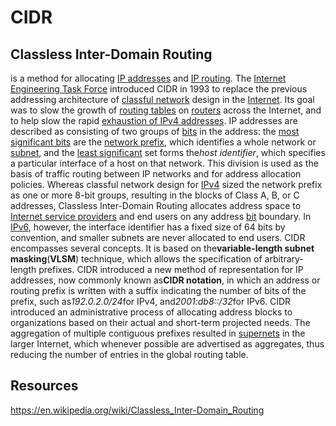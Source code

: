 # CIDR

## Classless Inter-Domain Routing

is a method for allocating [IP addresses](https://en.wikipedia.org/wiki/IP_address) and [IP routing](https://en.wikipedia.org/wiki/IP_routing). The [Internet Engineering Task Force](https://en.wikipedia.org/wiki/Internet_Engineering_Task_Force) introduced CIDR in 1993 to replace the previous addressing architecture of [classful network](https://en.wikipedia.org/wiki/Classful_network) design in the [Internet](https://en.wikipedia.org/wiki/Internet). Its goal was to slow the growth of [routing tables](https://en.wikipedia.org/wiki/Routing_table) on [routers](https://en.wikipedia.org/wiki/Router_(computing)) across the Internet, and to help slow the rapid [exhaustion of IPv4 addresses](https://en.wikipedia.org/wiki/IPv4_address_exhaustion).
IP addresses are described as consisting of two groups of [bits](https://en.wikipedia.org/wiki/Bit) in the address: the [most significant bits](https://en.wikipedia.org/wiki/Most_significant_bit) are the [network prefix](https://en.wikipedia.org/wiki/Network_prefix), which identifies a whole network or [subnet](https://en.wikipedia.org/wiki/Subnetwork), and the [least significant](https://en.wikipedia.org/wiki/Least_significant_bit) set forms the*host identifier*, which specifies a particular interface of a host on that network. This division is used as the basis of traffic routing between IP networks and for address allocation policies.
Whereas classful network design for [IPv4](https://en.wikipedia.org/wiki/IPv4) sized the network prefix as one or more 8-bit groups, resulting in the blocks of Class A, B, or C addresses, Classless Inter-Domain Routing allocates address space to [Internet service providers](https://en.wikipedia.org/wiki/Internet_service_provider) and end users on any address [bit](https://en.wikipedia.org/wiki/Bit) boundary. In [IPv6](https://en.wikipedia.org/wiki/IPv6), however, the interface identifier has a fixed size of 64 bits by convention, and smaller subnets are never allocated to end users.
CIDR encompasses several concepts. It is based on the**variable-length subnet masking**(**VLSM**) technique, which allows the specification of arbitrary-length prefixes. CIDR introduced a new method of representation for IP addresses, now commonly known as**CIDR notation**, in which an address or routing prefix is written with a suffix indicating the number of bits of the prefix, such as*192.0.2.0/24*for IPv4, and*2001:db8::/32*for IPv6. CIDR introduced an administrative process of allocating address blocks to organizations based on their actual and short-term projected needs. The aggregation of multiple contiguous prefixes resulted in [supernets](https://en.wikipedia.org/wiki/Supernet) in the larger Internet, which whenever possible are advertised as aggregates, thus reducing the number of entries in the global routing table.

## Resources

<https://en.wikipedia.org/wiki/Classless_Inter-Domain_Routing>
